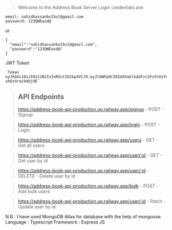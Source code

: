 > Welcome to the Address Book Server
> Login credentials are:

```
email: nahidhassanbulbul@gmail.com
password: 123QWEasd@
```

or

```
{
  "email":"nahidhassanbulbul@gmail.com",
  "password":"123QWEasd@"
}
```

JWT Token

```
`Token eyJhbGciOiJIUzI1NiIsInR5cCI6IkpXVCJ9.eyJlbWFpbCI6Im5haGlkaGFzc2FuYnVsYnVsQGdtYWlsLmNvbSIsImlhdCI6MTY2NTc2OTUyMSwiZXhwIjoxNjY4MzYxNTIxfQ.fhlEApPqB8c3th9ypQTr28xZSl3t-xhGt4roi94UjVE`
```

> ## API Endpoints
>
> https://address-book-api-production.up.railway.app/signup - POST - Signup

> https://address-book-api-production.up.railway.app/login - POST - Login

> https://address-book-api-production.up.railway.app/users - GET - Get all users

> https://address-book-api-production.up.railway.app/user/:id - GET - Get user by id

> https://address-book-api-production.up.railway.app/user/:id - DELETE - Delete user by id

> https://address-book-api-production.up.railway.app/bulk - POST - Add bulk users

> https://address-book-api-production.up.railway.app/user/:id - Patch - Update user by id

N.B : I have used MongoDB Atlas for database with the help of mongoose.
Language : Typescript
Framework : Express JS
